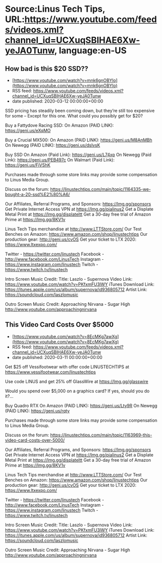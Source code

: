 # Source:Linus Tech Tips, URL:https://www.youtube.com/feeds/videos.xml?channel_id=UCXuqSBlHAE6Xw-yeJA0Tunw, language:en-US

## How bad is this $20 SSD??
 - [https://www.youtube.com/watch?v=mnk6gnOBYIo](https://www.youtube.com/watch?v=mnk6gnOBYIo)
 - RSS feed: https://www.youtube.com/feeds/videos.xml?channel_id=UCXuqSBlHAE6Xw-yeJA0Tunw
 - date published: 2020-03-12 00:00:00+00:00

SSD pricing has steadily been coming down, but they’re still too expensive for some – Except for this one. What could you possibly get for $20?

Buy a Fattydove Racing SSD:
On Amazon (PAID LINK): https://geni.us/eXqMO

Buy a Crucial MX500:
On Amazon (PAID LINK): https://geni.us/M8AnMBh
On Newegg (PAID LINK): https://geni.us/dsIvsK

Buy SSD
On Amazon (Paid Link): https://geni.us/L74xp
On Newegg (Paid Link): https://geni.us/PEB497c
On Walmart (Paid Link): https://geni.us/FiVShK

Purchases made through some store links may provide some compensation to Linus Media Group.

Discuss on the forum: https://linustechtips.com/main/topic/1164335-we-bought-a-20-ssd%E2%80%A6/

Our Affiliates, Referral Programs, and Sponsors: https://lmg.gg/sponsors
Get Private Internet Access VPN at https://lmg.gg/pialinus2
Get a Displate Metal Print at https://lmg.gg/displateltt
Get a 30-day free trial of Amazon Prime at https://lmg.gg/8KV1v

Linus Tech Tips merchandise at http://www.LTTStore.com/ 
Our Test Benches on Amazon: https://www.amazon.com/shop/linustechtips 
Our production gear: http://geni.us/cvOS
Get your ticket to LTX 2020: https://www.ltxexpo.com/

Twitter - https://twitter.com/linustech
Facebook - http://www.facebook.com/LinusTech
Instagram - https://www.instagram.com/linustech
Twitch - https://www.twitch.tv/linustech 

Intro Screen Music Credit:
Title: Laszlo - Supernova
Video Link: https://www.youtube.com/watch?v=PKfxmFU3lWY
iTunes Download Link: https://itunes.apple.com/us/album/supernova/id936805712
Artist Link: https://soundcloud.com/laszlomusic

Outro Screen Music Credit: Approaching Nirvana - Sugar High http://www.youtube.com/approachingnirvana

## This Video Card Costs Over $5000
 - [https://www.youtube.com/watch?v=8EcMKg7awXg](https://www.youtube.com/watch?v=8EcMKg7awXg)
 - RSS feed: https://www.youtube.com/feeds/videos.xml?channel_id=UCXuqSBlHAE6Xw-yeJA0Tunw
 - date published: 2020-03-11 00:00:00+00:00

Get $25 off Vessifootwear with offer code LINUSTECHTIPS at https://www.vessifootwear.com/linustechtips

Use code LINUS and get 25% off GlassWire at https://lmg.gg/glasswire

Would you spend over $5,000 on a graphics card? If yes, should you do it?...

Buy Quadro RTX 
On Amazon (PAID LINK): https://geni.us/Lty9R
On Newegg (PAID LINK): https://geni.us/rqty

Purchases made through some store links may provide some compensation to Linus Media Group.

Discuss on the forum: https://linustechtips.com/main/topic/1163969-this-video-card-costs-over-5000/

Our Affiliates, Referral Programs, and Sponsors: https://lmg.gg/sponsors
Get Private Internet Access VPN at https://lmg.gg/pialinus2
Get a Displate Metal Print at https://lmg.gg/displateltt
Get a 30-day free trial of Amazon Prime at https://lmg.gg/8KV1v

Linus Tech Tips merchandise at http://www.LTTStore.com/ 
Our Test Benches on Amazon: https://www.amazon.com/shop/linustechtips 
Our production gear: http://geni.us/cvOS
Get your ticket to LTX 2020: https://www.ltxexpo.com/

Twitter - https://twitter.com/linustech
Facebook - http://www.facebook.com/LinusTech
Instagram - https://www.instagram.com/linustech
Twitch - https://www.twitch.tv/linustech 

Intro Screen Music Credit:
Title: Laszlo - Supernova
Video Link: https://www.youtube.com/watch?v=PKfxmFU3lWY
iTunes Download Link: https://itunes.apple.com/us/album/supernova/id936805712
Artist Link: https://soundcloud.com/laszlomusic

Outro Screen Music Credit: Approaching Nirvana - Sugar High http://www.youtube.com/approachingnirvana

